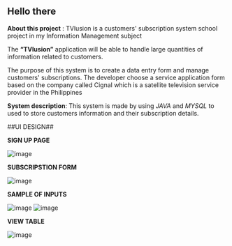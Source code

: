 ## Hello there


**About this project** : TVlusion is a customers' subscription system school project in my Information Management subject


The **“TVlusion”** application will be able to handle large quantities of information related 
to customers.

The purpose of this system is to create a data entry form and manage customers' subscriptions. 
The developer choose a service application form based on the company called Cignal which
is a satellite television service provider in the Philippines


**System description**:
This system is made by using _JAVA_ and  _MYSQL_ to  used to store customers 
information and their subscription details.


##UI DESIGN##

**SIGN UP PAGE**

![image](https://user-images.githubusercontent.com/99750513/178429754-05fa4308-4639-4976-a7f4-553dccb5b7b4.png)


**SUBSCRIPSTION FORM**

![image](https://user-images.githubusercontent.com/99750513/178429802-1f6fa3d4-8cc8-43ba-80cb-79908d0571b3.png)

**SAMPLE OF INPUTS**

![image](https://user-images.githubusercontent.com/99750513/178429835-8148e114-dc25-4a10-85ac-ee6cb67e6b85.png)
![image](https://user-images.githubusercontent.com/99750513/178429870-0fd3cd84-8f7e-4753-a0a0-991f5729b426.png)

**VIEW TABLE**

![image](https://user-images.githubusercontent.com/99750513/178429959-241438f7-b27a-4092-8ef7-69f5d4a676c1.png)
